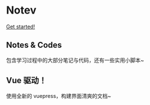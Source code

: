 # Notev

[Get started!](https://siguremo.github.io/notev/)

## Notes & Codes

包含学习过程中的大部分笔记与代码，还有一些实用小脚本~

## Vue 驱动！

使用全新的 vuepress，构建界面清爽的文档~
